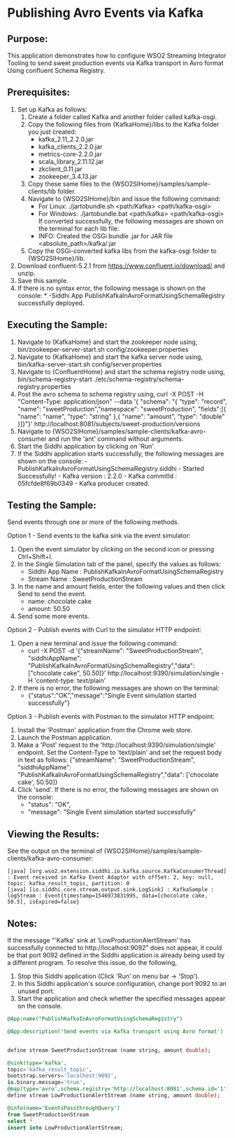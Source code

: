 # Publishing Avro Events via Kafka

## Purpose:
This application demonstrates how to configure WSO2 Streaming Integrator Tooling to send sweet production events via Kafka transport in Avro format Using confluent Schema Registry.

## Prerequisites:
1. Set up Kafka as follows:
	1. Create a folder called Kafka and another folder called kafka-osgi.
    2. Copy the following files from {KafkaHome}/libs to the Kafka folder you just created:
        * kafka_2.11_2.2.0.jar
        * kafka_clients_2.2.0.jar
        * metrics-core-2.2.0.jar
        * scala_library_2.11.12.jar
        * zkclient_0.11.jar
        * zookeeper_3.4.13.jar
    3. Copy these same files to the {WSO2SIHome}/samples/sample-clients/lib folder.
    4. Navigate to {WSO2SIHome}/bin and issue the following command:
        - For Linux: ./jartobundle.sh <path/Kafka> <path/kafka-osgi>
        - For Windows: ./jartobundle.bat <path/kafka> <path/kafka-osgi>  
If converted successfully, the following messages are shown on the terminal for each lib file:
        - INFO: Created the OSGi bundle <kafka-lib-name>.jar for JAR file <absolute_path>/kafka/<kafka-lib-name>.jar
    5. Copy the OSGi-converted kafka libs from the kafka-osgi folder to {WSO2SIHome}/lib.
2. Download confluent-5.2.1 from https://www.confluent.io/download/ and unzip.
3. Save this sample.
4. If there is no syntax error, the following message is shown on the console:
	        * -Siddhi App PublishKafkaInAvroFormatUsingSchemaRegistry successfully deployed.

## Executing the Sample:
1. Navigate to {KafkaHome} and start the zookeeper node using,
bin/zookeeper-server-start.sh config/zookeeper.properties
2. Navigate to {KafkaHome} and start the kafka server node using,
bin/kafka-server-start.sh config/server.properties
3. Navigate to {ConfluentHome} and start the schema registry node using,
bin/schema-registry-start ./etc/schema-registry/schema-registry.properties
4. Post the avro schema to schema registry using,
curl -X POST -H "Content-Type: application/json" --data '{ "schema": "{ \"type\": \"record\", \"name\": \"sweetProduction\",\"namespace\": \"sweetProduction\", \"fields\":[{ \"name\": \"name\", \"type\": \"string\" },{ \"name\": \"amount\", \"type\": \"double\" }]}"}' http://localhost:8081/subjects/sweet-production/versions
5. Navigate to {WSO2SIHome}/samples/sample-clients/kafka-avro-consumer and run the 'ant' command without arguments.
6. Start the Siddhi application by clicking on 'Run'.
7. If the Siddhi application starts successfully, the following messages are shown on the console:
	    - PublishKafkaInAvroFormatUsingSchemaRegistry.siddhi - Started Successfully!
	    - Kafka version : 2.2.0
	    - Kafka commitId : 05fcfde8f69b0349
	    - Kafka producer created.

## Testing the Sample:
Send events through one or more of the following methods.

Option 1 - Send events to the kafka sink via the event simulator:
1. Open the event simulator by clicking on the second icon or pressing Ctrl+Shift+I.
2. In the Single Simulation tab of the panel, specify the values as follows:
    * Siddhi App Name  : PublishKafkaInAvroFormatUsingSchemaRegistry
    * Stream Name      : SweetProductionStream
3. In the name and amount fields, enter the following values and then click Send to send the event.
    * name: chocolate cake
    * amount: 50.50
4. Send some more events.

Option 2 - Publish events with Curl to the simulator HTTP endpoint:
1. Open a new terminal and issue the following command:
    * curl -X POST -d '{"streamName": "SweetProductionStream", "siddhiAppName": "PublishKafkaInAvroFormatUsingSchemaRegistry","data": ["chocolate cake", 50.50]}' http://localhost:9390/simulation/single -H 'content-type: text/plain'
2. If there is no error, the following messages are shown on the terminal:
    *  {"status":"OK","message":"Single Event simulation started successfully"}

Option 3 - Publish events with Postman to the simulator HTTP endpoint:
1. Install the 'Postman' application from the Chrome web store.
2. Launch the Postman application.
3. Make a 'Post' request to the 'http://localhost:9390/simulation/single' endpoint. Set the Content-Type to 'text/plain' and set the request body in text as follows:
{"streamName": "SweetProductionStream", "siddhiAppName": "PublishKafkaInAvroFormatUsingSchemaRegistry","data": ['chocolate cake', 50.50]}
4. Click 'send'. If there is no error, the following messages are shown on the console:
    *  "status": "OK",
    *  "message": "Single Event simulation started successfully"

## Viewing the Results:
See the output on the terminal of {WSO2SIHome}/samples/sample-clients/kafka-avro-consumer:
```
[java] [org.wso2.extension.siddhi.io.kafka.source.KafkaConsumerThread] : Event received in Kafka Event Adaptor with offSet: 2, key: null, topic: kafka_result_topic, partition: 0
[java] [io.siddhi.core.stream.output.sink.LogSink] : KafkaSample : logStream : Event{timestamp=1546973831995, data=[chocolate cake, 50.5], isExpired=false}
```

## Notes:
If the message "'Kafka' sink at 'LowProductionAlertStream' has successfully connected to http://localhost:9092" does not appear, it could be that port 9092 defined in the Siddhi application is already being used by a different program. To resolve this issue, do the following,
1. Stop this Siddhi application (Click 'Run' on menu bar -> 'Stop').
2. In this Siddhi application's source configuration, change port 9092 to an unused port.
3. Start the application and check whether the specified messages appear on the console.

```sql
@App:name("PublishKafkaInAvroFormatUsingSchemaRegistry")

@App:description('Send events via Kafka transport using Avro format')


define stream SweetProductionStream (name string, amount double);

@sink(type='kafka',
topic='kafka_result_topic',
bootstrap.servers='localhost:9092',
is.binary.message='true',
@map(type='avro',schema.registry='http://localhost:8081',schema.id='1'))
define stream LowProductionAlertStream (name string, amount double);

@info(name='EventsPassthroughQuery')
from SweetProductionStream
select *
insert into LowProductionAlertStream;
```